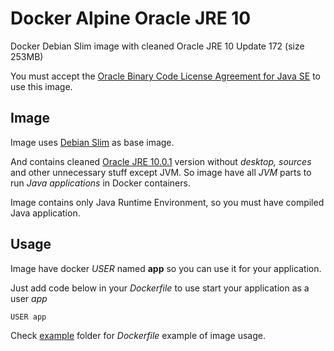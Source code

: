 # Docker Alpine Oracle JRE 10
Docker Debian Slim image with cleaned Oracle JRE 10 Update 172 (size 253MB)

You must accept the [Oracle Binary Code License Agreement for Java SE](http://www.oracle.com/technetwork/java/javase/terms/license/index.html) to use this image.

## Image
Image uses [Debian Slim](https://hub.docker.com/_/debian/) as base image.

And contains cleaned [Oracle JRE 10.0.1](http://www.oracle.com/technetwork/java/javase/downloads/jre8-downloads-2133155.html) version without *desktop, sources* and other unnecessary stuff except JVM. So image have all *JVM* parts to run *Java applications* in Docker containers.

Image contains only Java Runtime Environment, so you must have compiled Java application.

## Usage
Image have docker *USER* named **app** so you can use it for your application.

Just add code below in your *Dockerfile* to use start your application as a user *app*
```
USER app
```

Check [example](https://github.com/GoodforGod/docker-alpine-jre8-oracle/tree/master/example) folder for *Dockerfile* example of image usage.

